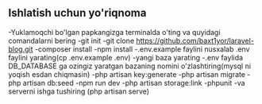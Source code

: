 
## Ishlatish uchun yo'riqnoma

-Yuklamoqchi bo'lgan papkangizga terminalda o'ting va quyidagi comandalarni bering
-git init 
-git clone https://github.com/baxt1yor/laravel-blog.git
-composer install
-npm install
-.env.example faylini nusxalab .env faylini yarating(cp .env.example .env)
-yangi baza yarating
-.env faylida DB_DATABASE ga ozingiz yaratgan bazaning nomini o'zlashtiring(mysql ni yoqish esdan chiqmasin)
-php artisan key:generate
-php artisan migrate
-php artisan db:seed
-npm run dev
-php artisan storage:link
-phpunit
-va serverni ishga tushiring (php artisan serve)